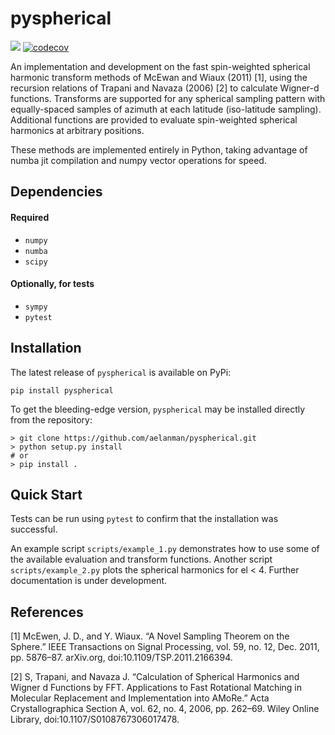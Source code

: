 # pyspherical


![](https://github.com/aelanman/pyspherical/workflows/Tests/badge.svg?branch=master)
[![codecov](https://codecov.io/gh/aelanman/pyspherical/branch/master/graph/badge.svg)](https://codecov.io/gh/aelanman/pyspherical)

An implementation and development on the fast spin-weighted spherical harmonic transform methods of McEwan and Wiaux (2011) [1], using
the recursion relations of Trapani and Navaza (2006) [2] to calculate Wigner-d functions. Transforms are
supported for any spherical sampling pattern with equally-spaced samples of azimuth at each latitude (iso-latitude sampling).
Additional functions are provided to evaluate spin-weighted spherical harmonics at arbitrary positions.

These methods are implemented entirely in Python, taking advantage of numba jit compilation and numpy vector operations
for speed.

## Dependencies

#### Required
* `numpy`
* `numba`
* `scipy`

#### Optionally, for tests
* `sympy`
* `pytest`

## Installation

The latest release of `pyspherical` is available on PyPi:
```
pip install pyspherical
```

To get the bleeding-edge version, `pyspherical` may be installed directly from the repository:
```
> git clone https://github.com/aelanman/pyspherical.git
> python setup.py install
# or
> pip install .
```

## Quick Start

Tests can be run using `pytest` to confirm that the installation was successful.

An example script `scripts/example_1.py` demonstrates how to use some of the available evaluation and transform functions. Another script `scripts/example_2.py` plots the spherical harmonics for el < 4. Further documentation is under development.


## References

[1] McEwen, J. D., and Y. Wiaux. “A Novel Sampling Theorem on the Sphere.” IEEE Transactions on Signal Processing, vol. 59, no. 12, Dec. 2011, pp. 5876–87. arXiv.org, doi:10.1109/TSP.2011.2166394.

[2] S, Trapani, and Navaza J. “Calculation of Spherical Harmonics and Wigner d Functions by FFT. Applications to Fast Rotational Matching in Molecular Replacement and Implementation into AMoRe.” Acta Crystallographica Section A, vol. 62, no. 4, 2006, pp. 262–69. Wiley Online Library, doi:10.1107/S0108767306017478.
